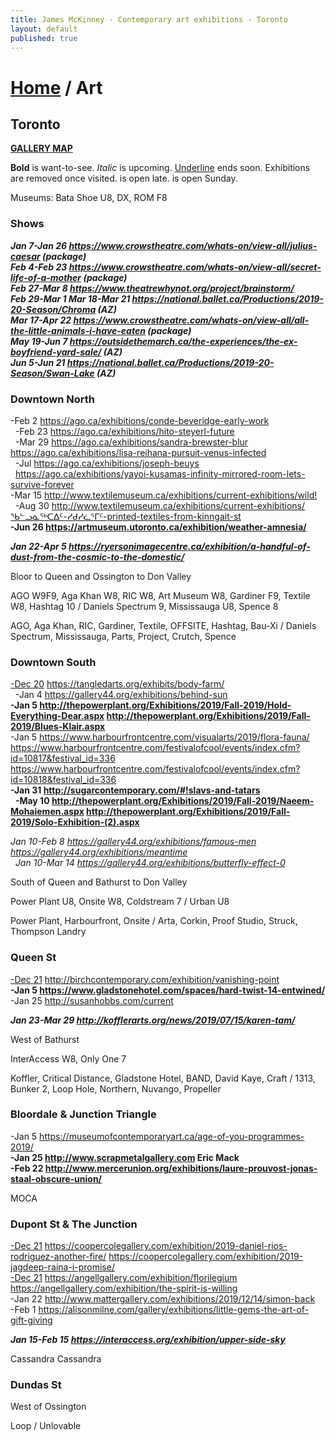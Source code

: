```yaml
---
title: James McKinney - Contemporary art exhibitions - Toronto
layout: default
published: true
---
```


# [Home](/) / Art

## Toronto

**[GALLERY MAP](https://www.google.com/maps/d/u/0/edit?mid=1sMiga7vQsqWdqEVQCqHsxjX2jeU)**

<span class="glyphicon glyphicon-info-sign" aria-hidden="true"></span> <strong>Bold</strong> is want-to-see. <em>Italic</em> is upcoming. <u>Underline</u> ends soon. Exhibitions are removed once visited. <span class="glyphicon glyphicon-time" aria-hidden="true"></span> is open late. <span class="glyphicon glyphicon-calendar" aria-hidden="true"></span> is open Sunday.

<span class="glyphicon glyphicon-calendar" aria-hidden="true"></span> <span class="glyphicon glyphicon-time" aria-hidden="true"></span> Museums: Bata Shoe U8, DX, ROM F8

### Shows

_**Jan 7-Jan 26 <https://www.crowstheatre.com/whats-on/view-all/julius-caesar> (package)**_  
_**Feb 4-Feb 23 <https://www.crowstheatre.com/whats-on/view-all/secret-life-of-a-mother> (package)**_  
_**Feb 27-Mar 8 <https://www.theatrewhynot.org/project/brainstorm/>**_  
_**Feb 29-Mar 1 Mar 18-Mar 21 <https://national.ballet.ca/Productions/2019-20-Season/Chroma> (AZ)**_  
_**Mar 17-Apr 22 <https://www.crowstheatre.com/whats-on/view-all/all-the-little-animals-i-have-eaten> (package)**_  
_**May 19-Jun 7 <https://outsidethemarch.ca/the-experiences/the-ex-boyfriend-yard-sale/> (AZ)**_  
_**Jun 5-Jun 21 <https://national.ballet.ca/Productions/2019-20-Season/Swan-Lake> (AZ)**_  

### Downtown North

-Feb 2 <https://ago.ca/exhibitions/conde-beveridge-early-work>  
  -Feb 23 <https://ago.ca/exhibitions/hito-steyerl-future>  
  -Mar 29 <https://ago.ca/exhibitions/sandra-brewster-blur> <https://ago.ca/exhibitions/lisa-reihana-pursuit-venus-infected>  
  -Jul <https://ago.ca/exhibitions/joseph-beuys>  
  <https://ago.ca/exhibitions/yayoi-kusamas-infinity-mirrored-room-lets-survive-forever>  
-Mar 15 <http://www.textilemuseum.ca/exhibitions/current-exhibitions/wild!>  
  -Aug 30 <http://www.textilemuseum.ca/exhibitions/current-exhibitions/ᖃᓪᓗᓈᖅᑕᐃᑦ-ᓯᑯᓯᓛᕐᒥᑦ-printed-textiles-from-kinngait-st>  
**-Jun 26 <https://artmuseum.utoronto.ca/exhibition/weather-amnesia/>**  

_**Jan 22-Apr 5 <https://ryersonimagecentre.ca/exhibition/a-handful-of-dust-from-the-cosmic-to-the-domestic/>**_  

<span class="glyphicon glyphicon-info-sign" aria-hidden="true"></span> Bloor to Queen and Ossington to Don Valley

<span class="glyphicon glyphicon-time" aria-hidden="true"></span> AGO W9F9, Aga Khan W8, RIC W8, Art Museum W8, Gardiner F9, Textile W8, Hashtag 10 / Daniels Spectrum 9, Mississauga U8, Spence 8

<span class="glyphicon glyphicon-calendar" aria-hidden="true"></span> AGO, Aga Khan, RIC, Gardiner, Textile, OFFSITE, Hashtag, Bau-Xi / Daniels Spectrum, Mississauga, Parts, Project, Crutch, Spence

### Downtown South

<u>-Dec 20</u> <https://tangledarts.org/exhibits/body-farm/>  
  -Jan 4 <https://gallery44.org/exhibitions/behind-sun>  
**-Jan 5 <http://thepowerplant.org/Exhibitions/2019/Fall-2019/Hold-Everything-Dear.aspx> <http://thepowerplant.org/Exhibitions/2019/Fall-2019/Blues-Klair.aspx>**  
-Jan 5 <https://www.harbourfrontcentre.com/visualarts/2019/flora-fauna/> <https://www.harbourfrontcentre.com/festivalofcool/events/index.cfm?id=10817&festival_id=336> <https://www.harbourfrontcentre.com/festivalofcool/events/index.cfm?id=10818&festival_id=336>  
**-Jan 31 <http://sugarcontemporary.com/#!slavs-and-tatars>**  
  **-May 10 <http://thepowerplant.org/Exhibitions/2019/Fall-2019/Naeem-Mohaiemen.aspx> <http://thepowerplant.org/Exhibitions/2019/Fall-2019/Solo-Exhibition-(2).aspx>**  

_Jan 10-Feb 8 <https://gallery44.org/exhibitions/famous-men> <https://gallery44.org/exhibitions/meantime>_  
  _Jan 10-Mar 14 <https://gallery44.org/exhibitions/butterfly-effect-0>_  

<span class="glyphicon glyphicon-info-sign" aria-hidden="true"></span> South of Queen and Bathurst to Don Valley

<span class="glyphicon glyphicon-time" aria-hidden="true"></span> Power Plant U8, Onsite W8, Coldstream 7 / Urban U8

<span class="glyphicon glyphicon-calendar" aria-hidden="true"></span> Power Plant, Harbourfront, Onsite / Arta, Corkin, Proof Studio, Struck, Thompson Landry

### Queen St

<u>-Dec 21</u> <http://birchcontemporary.com/exhibition/vanishing-point>  
**-Jan 5 <https://www.gladstonehotel.com/spaces/hard-twist-14-entwined/>**  
-Jan 25 <http://susanhobbs.com/current>  

_**Jan 23-Mar 29 <http://kofflerarts.org/news/2019/07/15/karen-tam/>**_  

<span class="glyphicon glyphicon-info-sign" aria-hidden="true"></span> West of Bathurst

<span class="glyphicon glyphicon-time" aria-hidden="true"></span> InterAccess W8, Only One 7

<span class="glyphicon glyphicon-calendar" aria-hidden="true"></span> Koffler, Critical Distance, Gladstone Hotel, BAND, David Kaye, Craft / 1313, Bunker 2, Loop Hole, Northern, Nuvango, Propeller

### Bloordale & Junction Triangle

-Jan 5 <https://museumofcontemporaryart.ca/age-of-you-programmes-2019/>  
**-Jan 25 <http://www.scrapmetalgallery.com> Eric Mack**  
**-Feb 22 <http://www.mercerunion.org/exhibitions/laure-prouvost-jonas-staal-obscure-union/>**  

<span class="glyphicon glyphicon-calendar" aria-hidden="true"></span> MOCA

### Dupont St & The Junction

<u>-Dec 21</u> <https://coopercolegallery.com/exhibition/2019-daniel-rios-rodriguez-another-fire/> <https://coopercolegallery.com/exhibition/2019-jagdeep-raina-i-promise/>  
<u>-Dec 21</u> <https://angellgallery.com/exhibition/florilegium> <https://angellgallery.com/exhibition/the-spirit-is-willing>  
-Jan 22 <http://www.mattergallery.com/exhibitions/2019/12/14/simon-back>  
-Feb 1 <https://alisonmilne.com/gallery/exhibitions/little-gems-the-art-of-gift-giving>  

_**Jan 15-Feb 15 <https://interaccess.org/exhibition/upper-side-sky>**_  

<span class="glyphicon glyphicon-calendar" aria-hidden="true"></span> Cassandra Cassandra

### Dundas St

<span class="glyphicon glyphicon-info-sign" aria-hidden="true"></span> West of Ossington

<span class="glyphicon glyphicon-calendar" aria-hidden="true"></span> Loop / Unlovable
